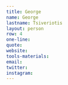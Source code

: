 ```yaml
---
title: George
name: George
lastname: Tsiveriotis
layout: person
row: 4
one-line: 
quote: 
website: 
tools-materials: 
email: 
twitter: 
instagram: 
---
```


